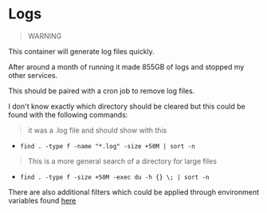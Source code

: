# Logs
> WARNING

This container will generate log files quickly. 

After around a month of running it made 855GB of logs and stopped my other services.

This should be paired with a cron job to remove log files.


I don't know exactly which directory should be cleared but this could be found with the following commands:

> it was a .log file and should show with this
- `find . -type f -name "*.log" -size +50M | sort -n`

> This is a more general search of a directory for large files
- `find . -type f -size +50M -exec du -h {} \; | sort -n`

There are also additional filters which could be applied through environment variables found [here](https://hub.docker.com/r/lloesche/valheim-server#log-filters)
